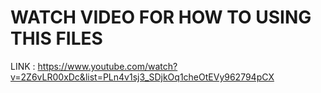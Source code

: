 # WATCH VIDEO FOR HOW TO USING THIS FILES 
LINK : https://www.youtube.com/watch?v=2Z6vLR00xDc&list=PLn4v1sj3_SDjkOq1cheOtEVy962794pCX

